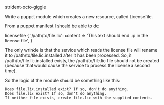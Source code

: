 strident-octo-giggle

Write a puppet module which creates a new resource, called Licensefile.

From a puppet manifest I should be able to do:

licensefile { '/path/to/file.lic':
    content => 'This text should end up in the license file',
}

The only wrinkle is that the service which reads the license file will rename it to /path/to/file.lic.installed after it has been processed. So, if /path/to/file.lic.installed exists, the /path/to/file.lic file should not be created (because that would cause the service to process the license a second time).

So the logic of the module should be something like this:

    Does file.lic.installed exist? If so, don't do anything.
    Does file.lic exist? If so, don't do anything.
    If neither file exists, create file.lic with the supplied contents.

